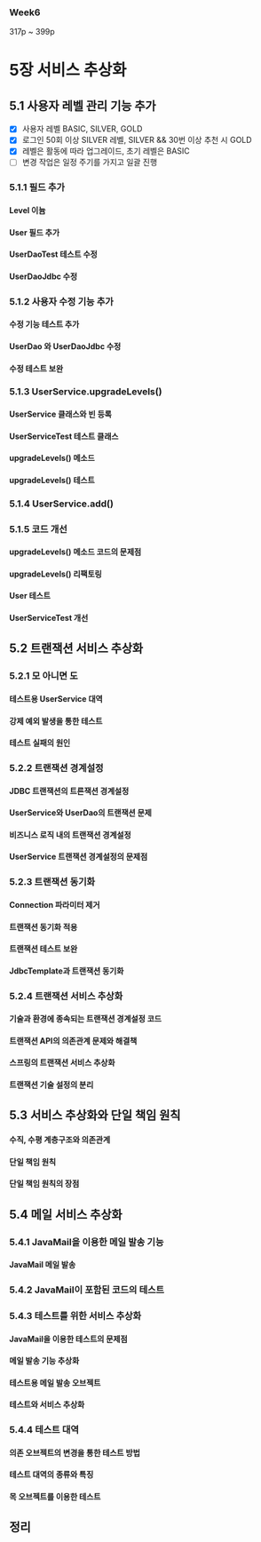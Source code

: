### Week6

317p ~ 399p

# 5장 서비스 추상화

## 5.1 사용자 레벨 관리 기능 추가
- [x] 사용자 레벨 BASIC, SILVER, GOLD  
- [x] 로그인 50회 이상 SILVER 레벨, SILVER && 30번 이상 추천 시 GOLD
- [x] 레벨은 활동에 따라 업그레이드, 초기 레벨은 BASIC  
- [ ] 변경 작업은 일정 주기를 가지고 일괄 진행  
### 5.1.1 필드 추가
#### Level 이늄
#### User 필드 추가
#### UserDaoTest 테스트 수정
#### UserDaoJdbc 수정

### 5.1.2 사용자 수정 기능 추가
#### 수정 기능 테스트 추가
#### UserDao 와 UserDaoJdbc 수정
#### 수정 테스트 보완

### 5.1.3 UserService.upgradeLevels()
#### UserService 클래스와 빈 등록
#### UserServiceTest 테스트 클래스
#### upgradeLevels() 메소드
#### upgradeLevels() 테스트

### 5.1.4 UserService.add()

### 5.1.5 코드 개선
#### upgradeLevels() 메소드 코드의 문제점
#### upgradeLevels() 리팩토링
#### User 테스트
#### UserServiceTest 개선

## 5.2 트랜잭션 서비스 추상화
### 5.2.1 모 아니면 도
#### 테스트용 UserService 대역
#### 강제 예외 발생을 통한 테스트
#### 테스트 실패의 원인

### 5.2.2 트랜잭션 경계설정
#### JDBC 트랜잭션의 트른잭션 경계설정
#### UserService와 UserDao의 트랜잭션 문제
#### 비즈니스 로직 내의 트랜잭션 경계설정
#### UserService 트랜잭션 경계설정의 문제점

### 5.2.3 트랜잭션 동기화
#### Connection 파라미터 제거
#### 트랜잭션 동기화 적용
#### 트랜잭션 테스트 보완
#### JdbcTemplate과 트랜잭션 동기화

### 5.2.4 트랜잭션 서비스 추상화
#### 기술과 환경에 종속되는 트랜잭션 경계설정 코드
#### 트랜잭션 API의 의존관계 문제와 해결책
#### 스프링의 트랜잭션 서비스 추상화
#### 트랜잭션 기술 설정의 분리

## 5.3 서비스 추상화와 단일 책임 원칙
#### 수직, 수평 계층구조와 의존관계
#### 단일 책임 원칙
#### 단일 책임 원칙의 장점

## 5.4 메일 서비스 추상화
### 5.4.1 JavaMail을 이용한 메일 발송 기능
#### JavaMail 메일 발송

### 5.4.2 JavaMail이 포함된 코드의 테스트

### 5.4.3 테스트를 위한 서비스 추상화
#### JavaMail을 이용한 테스트의 문제점
#### 메일 발송 기능 추상화
#### 테스트용 메일 발송 오브젝트
#### 테스트와 서비스 추상화

### 5.4.4 테스트 대역
#### 의존 오브젝트의 변경을 통한 테스트 방법
#### 테스트 대역의 종류와 특징
#### 목 오브젝트를 이용한 테스트

## 정리













